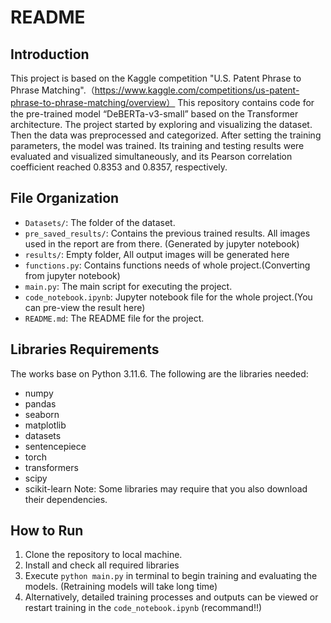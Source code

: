 # README

## Introduction
This project is based on the Kaggle competition "U.S. Patent Phrase to Phrase Matching".（https://www.kaggle.com/competitions/us-patent-phrase-to-phrase-matching/overview）
This repository contains code for the pre-trained model “DeBERTa-v3-small” based on the Transformer architecture. The project started by exploring and visualizing the dataset. Then the data was preprocessed and categorized. After setting the training parameters, the model was trained. Its training and testing results were evaluated and visualized simultaneously, and its Pearson correlation coefficient reached 0.8353 and 0.8357, respectively.


## File Organization
- `Datasets/`: The folder of the dataset.
- `pre_saved_results/`: Contains the previous trained results. All images used in the report are from there. (Generated by jupyter notebook)
- `results/`: Empty folder, All output images will be generated here
- `functions.py`: Contains functions needs of whole project.(Converting from jupyter notebook)
- `main.py`: The main script for executing the project. 
- `code_notebook.ipynb`: Jupyter notebook file for the whole project.(You can pre-view the result here) 
- `README.md`: The README file for the project.

## Libraries Requirements
The works base on Python 3.11.6. The following are the libraries needed:
- numpy
- pandas 
- seaborn
- matplotlib
- datasets
- sentencepiece
- torch
- transformers
- scipy
- scikit-learn
Note: Some libraries may require that you also download their dependencies.

## How to Run
1. Clone the repository to local machine.
2. Install and check all required libraries 
3. Execute `python main.py` in terminal to begin training and evaluating the models. (Retraining models will take long time)
4. Alternatively, detailed training processes and outputs can be viewed or restart training in the `code_notebook.ipynb` (recommand!!)

